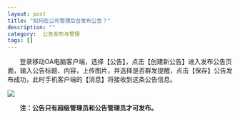 ```yaml
---
layout: post
title: "如何在公司管理后台发布公告？"
description: ""
category:  公告发布与管理
tags: []
---
```


&#160; &#160; &#160; &#160;登录移动OA电脑客户端，选择【公告】，点击【创建新公告】进入发布公告页面，输入公告标题、内容，上传图片，并选择是否群发提醒，点击【保存】公告发布成功，此时手机客户端的【消息】将接收到这条公告信息。

![](../../../oahelps_img/gonggao_1.png)

&#160; &#160; &#160; &#160;**注：公告只有超级管理员和公告管理员才可发布。**